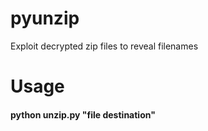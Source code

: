 # pyunzip
Exploit decrypted zip files to reveal filenames

# Usage
#### python unzip.py "file destination"
